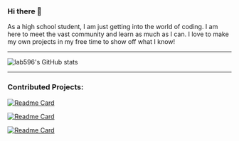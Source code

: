 ### Hi there 👋

As a high school student, I am just getting into the world of coding. I am here to meet the vast community and learn as much as I can. I love to make my own projects in my free time to show off what I know!

---
![lab596's GitHub stats](https://github-readme-stats.vercel.app/api?username=lab596&show_icons=true&theme=tokyonight)

---
### Contributed Projects:

[![Readme Card](https://github-readme-stats.vercel.app/api/pin/?username=Bytedeco&repo=javacv)](https://github.com/bytedeco/javacv)

[![Readme Card](https://github-readme-stats.vercel.app/api/pin/?username=Bytedeco&repo=javacpp-presets)](https://github.com/bytedeco/javacpp-presets)

[![Readme Card](https://github-readme-stats.vercel.app/api/pin/?username=a-little-org-called-mario&repo=a-little-game-called-mario)](https://github.com/a-little-org-called-mario/a-little-game-called-mario)


